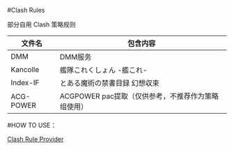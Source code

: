 #Clash Rules 

部分自用 Clash 策略规则

| 文件名                | 包含内容                                                              |
| --------------------- | -------------------------------------------------------------------- |
| DMM                   | DMM服务                                                              |
| Kancolle              | 艦隊これくしょん -艦これ-                                              |
| Index-IF              | とある魔術の禁書目録 幻想収束                                          |
| ACG-POWER             | ACGPOWER pac提取（仅供参考，不推荐作为策略组使用）                      |

#HOW TO USE：

 [Clash Rule Provider](https://lancellc.gitbook.io/clash/clash-config-file/rule-provider) 
